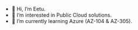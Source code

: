 - 👋 Hi, I’m Eetu.
- 👀 I’m interested in Public Cloud solutions.
- 🌱 I’m currently learning Azure (AZ-104 & AZ-305).

<!---
solita-eetu/solita-eetu is a ✨ special ✨ repository because its `README.md` (this file) appears on your GitHub profile.
You can click the Preview link to take a look at your changes.
--->
